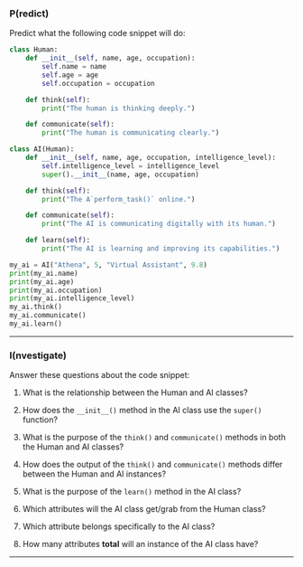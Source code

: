 ### P(redict)

Predict what the following code snippet will do:
```py
class Human:
    def __init__(self, name, age, occupation):
        self.name = name
        self.age = age
        self.occupation = occupation

    def think(self):
        print("The human is thinking deeply.")

    def communicate(self):
        print("The human is communicating clearly.")

class AI(Human):
    def __init__(self, name, age, occupation, intelligence_level):
        self.intelligence_level = intelligence_level
        super().__init__(name, age, occupation)

    def think(self):
        print("The A`perform_task()` online.")

    def communicate(self):
        print("The AI is communicating digitally with its human.")

    def learn(self):
        print("The AI is learning and improving its capabilities.")

my_ai = AI("Athena", 5, "Virtual Assistant", 9.8)
print(my_ai.name)
print(my_ai.age)
print(my_ai.occupation)
print(my_ai.intelligence_level)
my_ai.think()
my_ai.communicate()
my_ai.learn()
```
---

### I(nvestigate)

Answer these questions about the code snippet:

1. What is the relationship between the Human and AI classes?
   
2. How does the `__init__()` method in the AI class use the `super()` function?
   
3. What is the purpose of the `think()` and `communicate()` methods in both the Human and AI classes?
   
4. How does the output of the `think()` and `communicate()` methods differ between the Human and AI instances?
   
5. What is the purpose of the `learn()` method in the AI class?
    
6. Which attributes will the AI class get/grab from the Human class?
    
7. Which attribute belongs specifically to the AI class?
    
8. How many attributes **total** will an instance of the AI class have?

---
